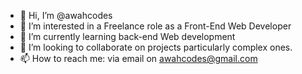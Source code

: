 - 👋 Hi, I’m @awahcodes
- 👀 I’m interested in a Freelance role as a Front-End Web Developer
- 🌱 I’m currently learning back-end Web development
- 💞️ I’m looking to collaborate on projects particularly complex ones.
- 📫 How to reach me: via email on awahcodes@gmail.com

<!---
awahcodes/awahcodes is a ✨ special ✨ repository because its `README.md` (this file) appears on your GitHub profile.
You can click the Preview link to take a look at your changes.
--->
